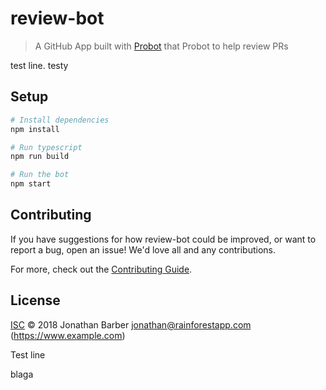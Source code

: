 # review-bot

> A GitHub App built with [Probot](https://github.com/probot/probot) that Probot to help review PRs

test line. testy

## Setup

```sh
# Install dependencies
npm install

# Run typescript
npm run build

# Run the bot
npm start
```

## Contributing

If you have suggestions for how review-bot could be improved, or want to report a bug, open an issue! We'd love all and any contributions.

For more, check out the [Contributing Guide](CONTRIBUTING.md).

## License

[ISC](LICENSE) © 2018 Jonathan Barber <jonathan@rainforestapp.com> (https://www.example.com)

Test line


blaga
